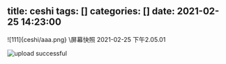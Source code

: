 title: ceshi
tags: []
categories: []
date: 2021-02-25 14:23:00
---
![111]{ceshi/aaa.png}
\屏幕快照 2021-02-25 下午2.05.01

![upload successful](/images/pasted-1.png)
